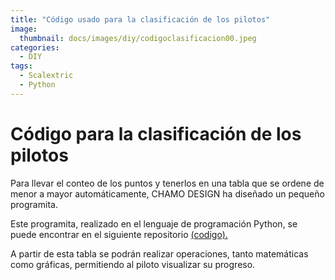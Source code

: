 ```yaml
---
title: "Código usado para la clasificación de los pilotos"
image: 
  thumbnail: docs/images/diy/codigoclasificacion00.jpeg
categories:
  - DIY
tags:
  - Scalextric
  - Python
---
```



# Código para la clasificación de los pilotos

Para llevar el conteo de los puntos y tenerlos en una tabla que se ordene de menor a mayor automáticamente, CHAMO DESIGN ha diseñado un pequeño programita.

Este programita, realizado en el lenguaje de programación Python, se puede encontrar en el siguiente repositorio [(codigo).](https://github.com/rchamo01/control_scalextric/blob/9e8072c6ec99532988b6dd865ec7aa7ea6a69e32/ClasificacionScalextric.ipynb)

A partir de esta tabla se podrán realizar operaciones, tanto matemáticas como gráficas, permitiendo al piloto visualizar su progreso.

